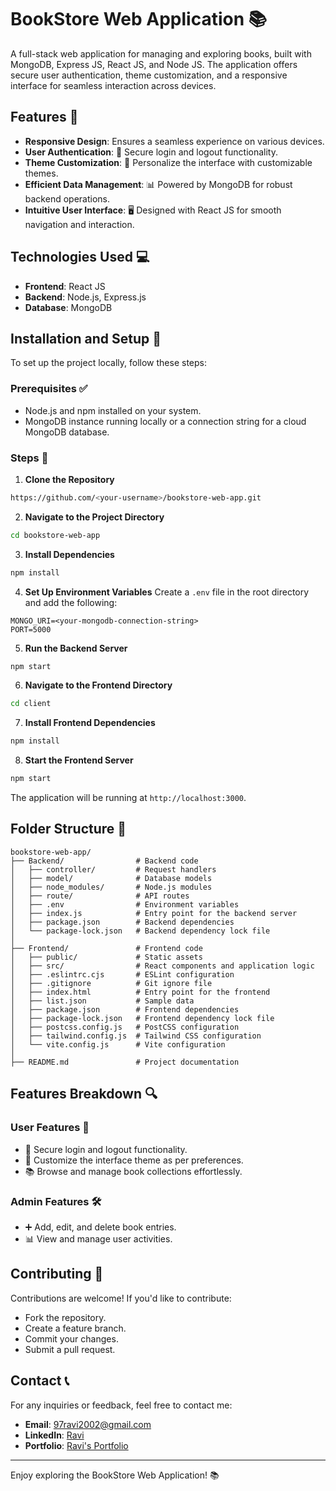 # BookStore Web Application 📚

A full-stack web application for managing and exploring books, built with MongoDB, Express JS, React JS, and Node JS. The application offers secure user authentication, theme customization, and a responsive interface for seamless interaction across devices.

## Features 🎯

- **Responsive Design**: Ensures a seamless experience on various devices.
- **User Authentication**: 🔐 Secure login and logout functionality.
- **Theme Customization**: 🎨 Personalize the interface with customizable themes.
- **Efficient Data Management**: 📊 Powered by MongoDB for robust backend operations.
- **Intuitive User Interface**: 🖥️ Designed with React JS for smooth navigation and interaction.

## Technologies Used 💻

- **Frontend**: React JS
- **Backend**: Node.js, Express.js
- **Database**: MongoDB

## Installation and Setup 🚀

To set up the project locally, follow these steps:

### Prerequisites ✅
- Node.js and npm installed on your system.
- MongoDB instance running locally or a connection string for a cloud MongoDB database.

### Steps 📂

1. **Clone the Repository**
```bash
https://github.com/<your-username>/bookstore-web-app.git
```

2. **Navigate to the Project Directory**
```bash
cd bookstore-web-app
```

3. **Install Dependencies**
```bash
npm install
```

4. **Set Up Environment Variables**
Create a `.env` file in the root directory and add the following:
```env
MONGO_URI=<your-mongodb-connection-string>
PORT=5000
```

5. **Run the Backend Server**
```bash
npm start
```

6. **Navigate to the Frontend Directory**
```bash
cd client
```

7. **Install Frontend Dependencies**
```bash
npm install
```

8. **Start the Frontend Server**
```bash
npm start
```

The application will be running at `http://localhost:3000`.

## Folder Structure 📁

```
bookstore-web-app/
├── Backend/                # Backend code
│   ├── controller/         # Request handlers
│   ├── model/              # Database models
│   ├── node_modules/       # Node.js modules
│   ├── route/              # API routes
│   ├── .env                # Environment variables
│   ├── index.js            # Entry point for the backend server
│   ├── package.json        # Backend dependencies
│   └── package-lock.json   # Backend dependency lock file
│
├── Frontend/               # Frontend code
│   ├── public/             # Static assets
│   ├── src/                # React components and application logic
│   ├── .eslintrc.cjs       # ESLint configuration
│   ├── .gitignore          # Git ignore file
│   ├── index.html          # Entry point for the frontend
│   ├── list.json           # Sample data
│   ├── package.json        # Frontend dependencies
│   ├── package-lock.json   # Frontend dependency lock file
│   ├── postcss.config.js   # PostCSS configuration
│   ├── tailwind.config.js  # Tailwind CSS configuration
│   └── vite.config.js      # Vite configuration
│
├── README.md               # Project documentation
```

## Features Breakdown 🔍

### User Features 🌟
- 🔐 Secure login and logout functionality.
- 🎨 Customize the interface theme as per preferences.
- 📚 Browse and manage book collections effortlessly.

### Admin Features 🛠️
- ➕ Add, edit, and delete book entries.
- 📊 View and manage user activities.

## Contributing 🤝

Contributions are welcome! If you'd like to contribute:
- Fork the repository.
- Create a feature branch.
- Commit your changes.
- Submit a pull request.

## Contact 📞
For any inquiries or feedback, feel free to contact me:
- **Email**: [97ravi2002@gmail.com](mailto:97ravi2002@gmail.com)
- **LinkedIn**: [Ravi](https://www.linkedin.com/in/ravi-388a26280/)
- **Portfolio**: [Ravi's Portfolio](https://portfolio-ravi-sd39.onrender.com/)

---

Enjoy exploring the BookStore Web Application! 📚

